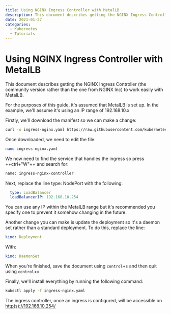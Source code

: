 ```yaml
---
title: Using NGINX Ingress Controller with MetalLB
description: This document describes getting the NGINX Ingress Controller (the community version rather than the one from NGINX Inc) to work easily with MetalLB.
date: 2021-01-27
categories:
  - Kubernetes
  - Tutorials
---
```

# Using NGINX Ingress Controller with MetalLB

This document describes getting the NGINX Ingress Controller (the community version rather than the one from NGINX Inc) to work easily with MetalLB.

For the purposes of this guide, it's assumed that MetalLB is set up. In the example, we'll assume it's using an IP range of 192.168.10.x

Firstly, we'll download the manifest so we can make a change:

```bash
curl -o ingress-nginx.yaml https://raw.githubusercontent.com/kubernetes/ingress-nginx/controller-v0.43.0/deploy/static/provider/baremetal/deploy.yaml
```

Once downloaded, we need to edit the file:

```bash
nano ingress-nginx.yaml
```

We now need to find the service that handles the ingress so press ++ctrl+"W"++ and search for:

```bash
name: ingress-nginx-controller
```

Next, replace the line type: NodePort with the following:

```yaml
  type: LoadBalancer
  loadBalancerIP: 192.168.10.254
```

You can use any IP within the MetalLB range but it's recommended you specify one to prevent it somehow changing in the future.

Another change you can make is update the deployment so it's a daemon set rather than a standard deployment. To do this, replace the line:

```yaml
kind: Deployment
```

With:

```yaml
kind: DaemonSet
```

When you're finished, save the document using `control`+`s` and then quit using `control`+`x`

Finally, we'll install everything by running the following command:

```bash
kubectl apply -f ingress-nginx.yaml
```

The ingress controller, once an ingress is configured, will be accessible on [http(s)://192.168.10.254/](http://192.168.10.254/)